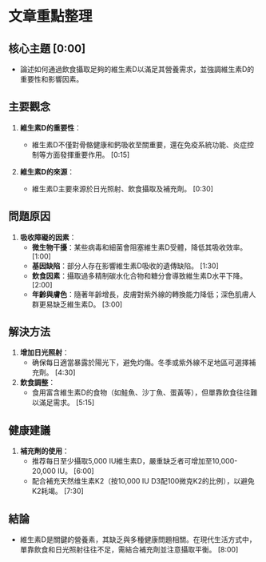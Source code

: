 # 文章重點整理

## 核心主題 [0:00]
- 論述如何通過飲食攝取足夠的維生素D以滿足其營養需求，並強調維生素D的重要性和影響因素。

## 主要觀念
1. **維生素D的重要性**：
   - 維生素D不僅對骨骼健康和鈣吸收至關重要，還在免疫系統功能、炎症控制等方面發揮重要作用。
   [0:15]

2. **維生素D的來源**：
   - 維生素D主要來源於日光照射、飲食攝取及補充劑。
   [0:30]

## 問題原因
1. **吸收障礙的因素**：
   - **微生物干擾**：某些病毒和細菌會阻塞維生素D受體，降低其吸收效率。
   [1:00]
   - **基因缺陷**：部分人存在影響維生素D吸收的遺傳缺陷。
   [1:30]
   - **飲食因素**：攝取過多精制碳水化合物和糖分會導致維生素D水平下降。
   [2:00]
   - **年齡與膚色**：隨著年齡增長，皮膚對紫外線的轉換能力降低；深色肌膚人群更易缺乏維生素D。
   [3:00]

## 解決方法
1. **增加日光照射**：
   - 确保每日適當暴露於陽光下，避免灼傷。冬季或紫外線不足地區可選擇補充劑。
   [4:30]
2. **飲食調整**：
   - 食用富含維生素D的食物（如鮭魚、沙丁魚、蛋黃等），但單靠飲食往往難以滿足需求。
   [5:15]

## 健康建議
1. **補充劑的使用**：
   - 推荐每日至少攝取5,000 IU維生素D，嚴重缺乏者可增加至10,000-20,000 IU。
   [6:00]
   - 配合補充天然维生素K2（按10,000 IU D3配100微克K2的比例），以避免K2耗竭。
   [7:30]

## 結論
- 維生素D是關鍵的營養素，其缺乏與多種健康問題相關。在現代生活方式中，單靠飲食和日光照射往往不足，需結合補充劑並注意攝取平衡。
  [8:00]